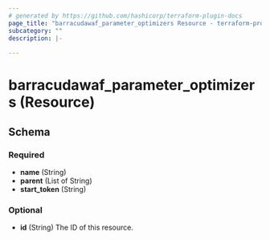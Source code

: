 ```yaml
---
# generated by https://github.com/hashicorp/terraform-plugin-docs
page_title: "barracudawaf_parameter_optimizers Resource - terraform-provider-barracudawaf"
subcategory: ""
description: |-
  
---
```


# barracudawaf_parameter_optimizers (Resource)





<!-- schema generated by tfplugindocs -->
## Schema

### Required

- **name** (String)
- **parent** (List of String)
- **start_token** (String)

### Optional

- **id** (String) The ID of this resource.



